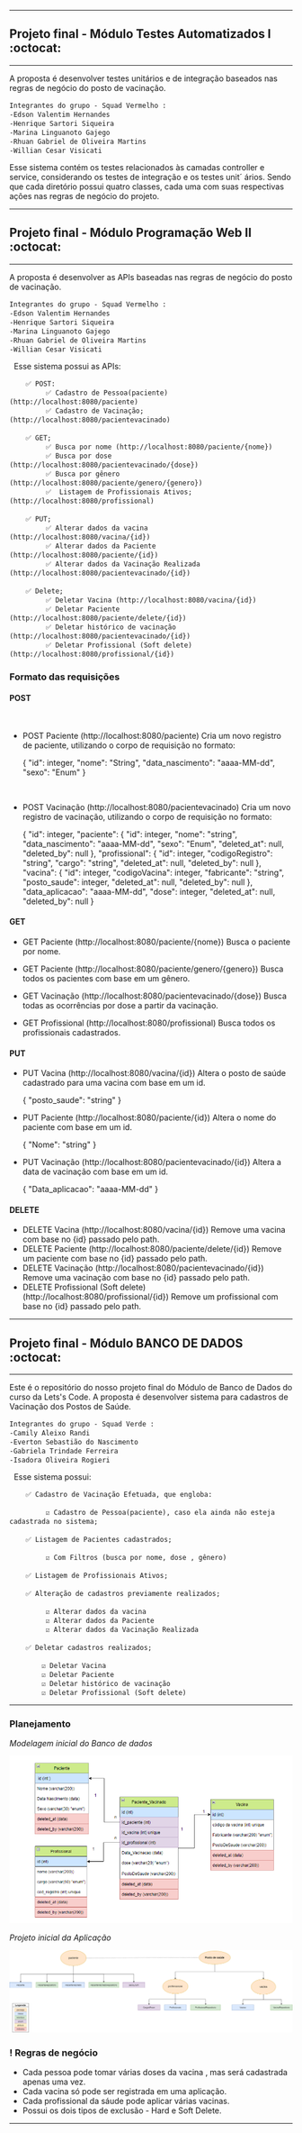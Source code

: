 -----------
## Projeto final - Módulo Testes Automatizados I :octocat:
-----------
A proposta é desenvolver testes unitários e de integração baseados nas regras de negócio do posto de vacinação.

```
Integrantes do grupo - Squad Vermelho :
-Edson Valentim Hernandes
-Henrique Sartori Siqueira
-Marina Linguanoto Gajego
-Rhuan Gabriel de Oliveira Martins
-Willian Cesar Visicati
```

Esse sistema contém os testes relacionados às camadas controller e service, considerando os testes de integração e os testes unit´
ários. Sendo que cada diretório possui quatro classes, cada uma com suas respectivas ações nas regras de negócio do projeto.

-----------
## Projeto final - Módulo Programação Web II :octocat:
-----------
A proposta é desenvolver as APIs baseadas nas regras de negócio do posto de vacinação.

```
Integrantes do grupo - Squad Vermelho :
-Edson Valentim Hernandes
-Henrique Sartori Siqueira
-Marina Linguanoto Gajego
-Rhuan Gabriel de Oliveira Martins
-Willian Cesar Visicati
```

&nbsp;
Esse sistema possui as APIs:

        ✅ POST:
             ✅️ Cadastro de Pessoa(paciente) (http://localhost:8080/paciente)
             ✅️ Cadastro de Vacinação; (http://localhost:8080/pacientevacinado)
 
        ✅ GET;
             ✅️ Busca por nome (http://localhost:8080/paciente/{nome})
             ✅️ Busca por dose (http://localhost:8080/pacientevacinado/{dose})
             ✅️ Busca por gênero (http://localhost:8080/paciente/genero/{genero})
             ✅  Listagem de Profissionais Ativos; (http://localhost:8080/profissional)

        ✅ PUT;
             ✅️ Alterar dados da vacina (http://localhost:8080/vacina/{id})
             ✅️ Alterar dados da Paciente (http://localhost:8080/paciente/{id})
             ✅️ Alterar dados da Vacinação Realizada (http://localhost:8080/pacientevacinado/{id})

        ✅ Delete;
             ✅️ Deletar Vacina (http://localhost:8080/vacina/{id})
             ✅️ Deletar Paciente (http://localhost:8080/paciente/delete/{id})
             ✅️ Deletar histórico de vacinação (http://localhost:8080/pacientevacinado/{id})
             ✅️ Deletar Profissional (Soft delete) (http://localhost:8080/profissional/{id})

### Formato das requisições
#### POST
&nbsp;
* POST Paciente (http://localhost:8080/paciente)
Cria um novo registro de paciente, utilizando o corpo de requisição no formato:

    {
        "id": integer,
        "nome": "String",
        "data_nascimento": "aaaa-MM-dd",
        "sexo": "Enum"
    }

&nbsp;
* POST Vacinação (http://localhost:8080/pacientevacinado)
Cria um novo registro de vacinação, utilizando o corpo de requisição no formato:

    {
        "id": integer,
        "paciente": {
            "id": integer,
            "nome": "string",
            "data_nascimento": "aaaa-MM-dd",
            "sexo": "Enum",
            "deleted_at": null,
            "deleted_by": null
        },
        "profissional": {
            "id": integer,
            "codigoRegistro": "string",
            "cargo": "string",
            "deleted_at": null,
            "deleted_by": null
        },
        "vacina": {
            "id": integer,
            "codigoVacina": integer,
            "fabricante": "string",
            "posto_saude": integer,
            "deleted_at": null,
            "deleted_by": null
        },
        "data_aplicacao": "aaaa-MM-dd",
        "dose": integer,
        "deleted_at": null,
        "deleted_by": null
    }

#### GET
* GET Paciente (http://localhost:8080/paciente/{nome})
Busca o paciente por nome.

* GET Paciente (http://localhost:8080/paciente/genero/{genero})
Busca todos os pacientes com base em um gênero.

* GET Vacinação (http://localhost:8080/pacientevacinado/{dose})
Busca todas as ocorrências por dose a partir da vacinação.

* GET Profissional (http://localhost:8080/profissional)
Busca todos os profissionais cadastrados.
#### PUT
* PUT Vacina (http://localhost:8080/vacina/{id})
Altera o posto de saúde cadastrado para uma vacina com base em um id.

    {
        "posto_saude": "string"
    }
&nbsp;
* PUT Paciente (http://localhost:8080/paciente/{id})
Altera o nome do paciente com base em um id.

    {
        "Nome": "string"
    }

* PUT Vacinação (http://localhost:8080/pacientevacinado/{id})
Altera a data de vacinação com base em um id.

    {
        "Data_aplicacao": "aaaa-MM-dd"
    }

#### DELETE
* DELETE Vacina (http://localhost:8080/vacina/{id})
Remove uma vacina com base no {id} passado pelo path.
* DELETE Paciente (http://localhost:8080/paciente/delete/{id})
Remove um paciente com base no {id} passado pelo path.
* DELETE Vacinação (http://localhost:8080/pacientevacinado/{id})
Remove uma vacinação com base no {id} passado pelo path.
* DELETE Profissional (Soft delete) (http://localhost:8080/profissional/{id})
Remove um profissional com base no {id} passado pelo path.


-----------
## Projeto final - Módulo BANCO DE DADOS  :octocat:
-----------

Este é o repositório do nosso projeto final do Módulo de Banco de Dados do curso da Lets's Code.
A proposta é desenvolver sistema para cadastros de Vacinação dos Postos de Saúde.

```
Integrantes do grupo - Squad Verde :
-Camily Aleixo Randi 
-Everton Sebastião do Nascimento 
-Gabriela Trindade Ferreira 
-Isadora Oliveira Rogieri 
```

&nbsp;
Esse sistema possui:

        ✅ Cadastro de Vacinação Efetuada, que engloba:
 
             ☑️ Cadastro de Pessoa(paciente), caso ela ainda não esteja cadastrada no sistema;
 
        ✅ Listagem de Pacientes cadastrados;

             ☑️ Com Filtros (busca por nome, dose , gênero)
             
        ✅ Listagem de Profissionais Ativos;

        ✅ Alteração de cadastros previamente realizados;

             ☑️ Alterar dados da vacina
             ☑️ Alterar dados da Paciente
             ☑️ Alterar dados da Vacinação Realizada

        ✅ Deletar cadastros realizados;
        
            ☑️ Deletar Vacina
            ☑️ Deletar Paciente
            ☑️ Deletar histórico de vacinação
            ☑️ Deletar Profissional (Soft delete)


  _____________________________________________________________________________________________________________________________________

### Planejamento


*Modelagem inicial do Banco de dados*

![diagrama1](images_README/dbDiagrama.png)

*Projeto inicial da Aplicação*

![diagrama2](images_README/aplicacaoDiagrama.png)


### ! Regras de negócio
* Cada pessoa pode tomar várias doses da vacina , mas será cadastrada apenas uma vez.
* Cada vacina só pode ser registrada em uma aplicação.
* Cada profissional da sáude pode aplicar várias vacinas.
* Possui os dois tipos de exclusão - Hard e Soft Delete.
_______________________________________________________________________________________________________________________________________


